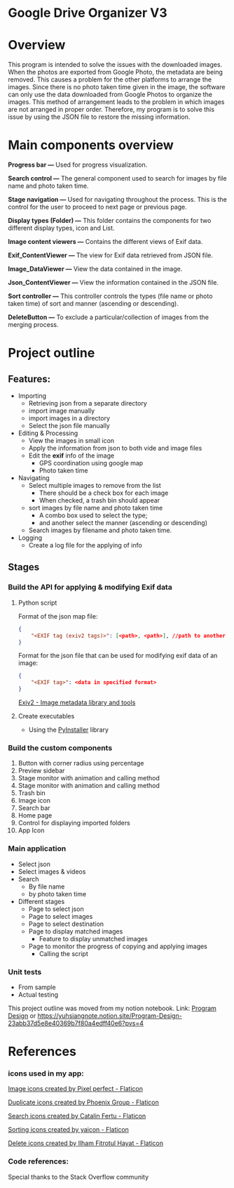 # Google Drive Organizer V3

# Overview

This program is intended to solve the issues with the downloaded images. When the photos are exported from Google Photo, the metadata are being removed. This causes a problem for the other platforms to arrange the images. Since there is no photo taken time given in the image, the software can only use the data downloaded from Google Photos to organize the images. This method of arrangement leads to the problem in which images are not arranged in proper order. Therefore, my program is to solve this issue by using the JSON file to restore the missing information.

# Main components overview

**Progress bar —** Used for progress visualization.

**Search control —** The general component used to search for images by file name and photo taken time.

**Stage navigation —** Used for navigating throughout the process. This is the control for the user to proceed to next page or previous page.

**Display types (Folder) —** This folder contains the components for two different display types, icon and List.

**Image content viewers —** Contains the different views of Exif data.

**Exif_ContentViewer —** The view for Exif data retrieved from JSON file.

**Image_DataViewer —** View the data contained in the image.

**Json_ContentViewer —** View the information contained in the JSON file.

**Sort controller —** This controller controls the types (file name or photo taken time) of sort and manner (ascending or descending).

**DeleteButton —** To exclude a particular/collection of images from the merging process.

# Project outline
## Features:

- Importing
    - Retrieving json from a separate directory
    - import image manually
    - import images in a directory
    - Select the json file manually
- Editing & Processing
    - View the images in small icon
    - Apply the information from json to both vide and image files
    - Edit the **exif** info of the image
        - GPS coordination using google map
        - Photo taken time
- Navigating
    - Select multiple images to remove from the list
        - There should be a check box for each image
        - When checked, a trash bin should appear
    - sort images by file name and photo taken time
        - A combo box used to select the type;
        - and another select the manner (ascending or descending)
    - Search images by filename and photo taken time.
- Logging
    - Create a log file for the applying of info

## Stages

### Build the API for applying & modifying Exif data

1. Python script
    
    Format of the json map file:
    
    ```json
    {
    	"<EXIF tag (exiv2 tags)>": [<path>, <path>], //path to another document
    }
    ```
    
    Format for the json file that can be used for modifying exif data of an image:
    
    ```json
    {
    	"<EXIF tag>": <data in specified format>
    }
    ```
    
    [Exiv2 - Image metadata library and tools](https://exiv2.org/tags.html)
    
2. Create executables
    - Using the [PyInstaller](https://pyinstaller.org/en/stable/) library

### Build the custom components

1. Button with corner radius using percentage
2. Preview sidebar
3. Stage monitor with animation and calling method
4. Stage monitor with animation and calling method
5. Trash bin
6. Image icon
7. Search bar
8. Home page
9. Control for displaying imported folders
10. App Icon

### Main application

- Select json
- Select images & videos
- Search
    - By file name
    - by photo taken time
- Different stages
    - Page to select json
    - Page to select images
    - Page to select destination
    - Page to display matched images
        - Feature to display unmatched images
    - Page to monitor the progress of copying and applying images
        - Calling the script

### Unit tests
- From sample
- Actual testing

This project outline was moved from my notion notebook. Link: [Program Design](https://yuhsiangnote.notion.site/Program-Design-23abb37d5e8e40369b7f80a4edff40e6?pvs=4) or https://yuhsiangnote.notion.site/Program-Design-23abb37d5e8e40369b7f80a4edff40e6?pvs=4

# References
### icons used in my app:

<a href="https://www.flaticon.com/free-icons/image" title="image icons">Image icons created by Pixel perfect - Flaticon</a>

<a href="https://www.flaticon.com/free-icons/duplicate" title="duplicate icons">Duplicate icons created by Phoenix Group - Flaticon</a>

<a href="https://www.flaticon.com/free-icons/search" title="search icons">Search icons created by Catalin Fertu - Flaticon</a>

<a href="https://www.flaticon.com/free-icons/sorting" title="sorting icons">Sorting icons created by yaicon - Flaticon</a>

<a href="https://www.flaticon.com/free-icons/delete" title="delete icons">Delete icons created by Ilham Fitrotul Hayat - Flaticon</a>

### Code references:

Special thanks to the Stack Overflow community